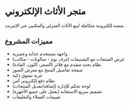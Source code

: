 
# متجر الأثاث الإلكتروني

منصة إلكترونية متكاملة لبيع الأثاث المنزلي والمكتبي عبر الإنترنت.

## مميزات المشروع

- واجهة مستخدم جذابة وعصرية
- عرض المنتجات مع التصنيفات (غرف نوم - صالونات - مكاتب)
- نظام بحث متقدم مع فلاتر (السعر، اللون، المادة)
- صفحة تفاصيل المنتج مع معرض الصور
- عربة تسوق ذكية
- نظام دفع إلكتروني آمن
- لوحة تحكم للإدارة (إضافة/تعديل المنتجات)
- تصميم سريع الاستجابة (يعمل على جميع الأجهزة)
- تقييمات العملاء والتعليقات
